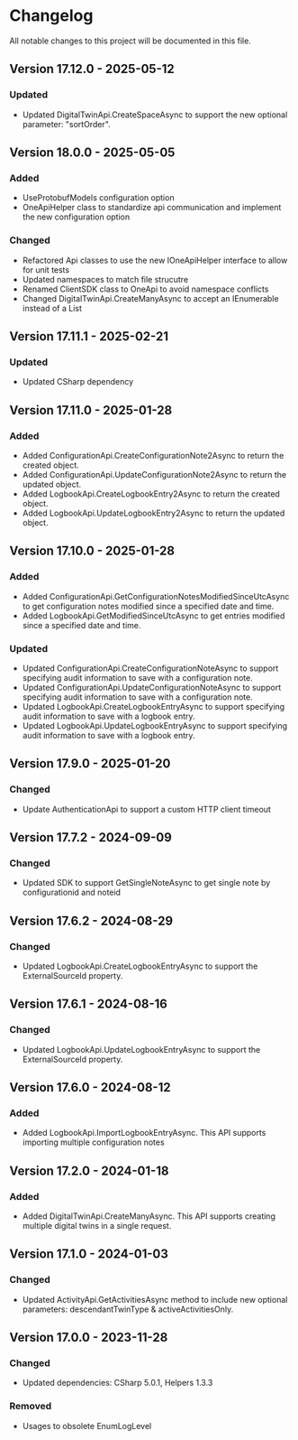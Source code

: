 # Changelog
All notable changes to this project will be documented in this file.

## Version 17.12.0 - 2025-05-12
### Updated
- Updated DigitalTwinApi.CreateSpaceAsync to support the new optional parameter: "sortOrder".

## Version 18.0.0 - 2025-05-05
### Added
- UseProtobufModels configuration option
- OneApiHelper class to standardize api communication and implement the new configuration option

### Changed
- Refactored Api classes to use the new IOneApiHelper interface to allow for unit tests
- Updated namespaces to match file strucutre
- Renamed ClientSDK class to OneApi to avoid namespace conflicts
- Changed DigitalTwinApi.CreateManyAsync to accept an IEnumerable<DigitalTwin> instead of a List


## Version 17.11.1 - 2025-02-21
### Updated
- Updated CSharp dependency

## Version 17.11.0 - 2025-01-28
### Added
- Added ConfigurationApi.CreateConfigurationNote2Async to return the created object.
- Added ConfigurationApi.UpdateConfigurationNote2Async to return the updated object.
- Added LogbookApi.CreateLogbookEntry2Async to return the created object.
- Added LogbookApi.UpdateLogbookEntry2Async to return the updated object.

## Version 17.10.0 - 2025-01-28
### Added
- Added ConfigurationApi.GetConfigurationNotesModifiedSinceUtcAsync to get configuration notes modified since a specified date and time.
- Added LogbookApi.GetModifiedSinceUtcAsync to get entries modified since a specified date and time.

### Updated
- Updated ConfigurationApi.CreateConfigurationNoteAsync to support specifying audit information to save with a configuration note.
- Updated ConfigurationApi.UpdateConfigurationNoteAsync to support specifying audit information to save with a configuration note.
- Updated LogbookApi.CreateLogbookEntryAsync to support specifying audit information to save with a logbook entry.
- Updated LogbookApi.UpdateLogbookEntryAsync to support specifying audit information to save with a logbook entry.

## Version 17.9.0 - 2025-01-20
### Changed
- Update AuthenticationApi to support a custom HTTP client timeout

## Version 17.7.2 - 2024-09-09
### Changed
- Updated SDK to support GetSingleNoteAsync to get single note by configurationid and noteid

## Version 17.6.2 - 2024-08-29
### Changed
- Updated LogbookApi.CreateLogbookEntryAsync to support the ExternalSourceId property.

## Version 17.6.1 - 2024-08-16
### Changed
- Updated LogbookApi.UpdateLogbookEntryAsync to support the ExternalSourceId property.

## Version 17.6.0 - 2024-08-12
### Added
- Added LogbookApi.ImportLogbookEntryAsync. This API supports importing multiple configuration notes

## Version 17.2.0 - 2024-01-18
### Added
- Added DigitalTwinApi.CreateManyAsync. This API supports creating multiple digital twins in a single request.

## Version 17.1.0 - 2024-01-03
### Changed
- Updated ActivityApi.GetActivitiesAsync method to include new optional parameters: descendantTwinType & activeActivitiesOnly.

## Version 17.0.0 - 2023-11-28
### Changed
- Updated dependencies: CSharp 5.0.1, Helpers 1.3.3
### Removed
- Usages to obsolete EnumLogLevel

